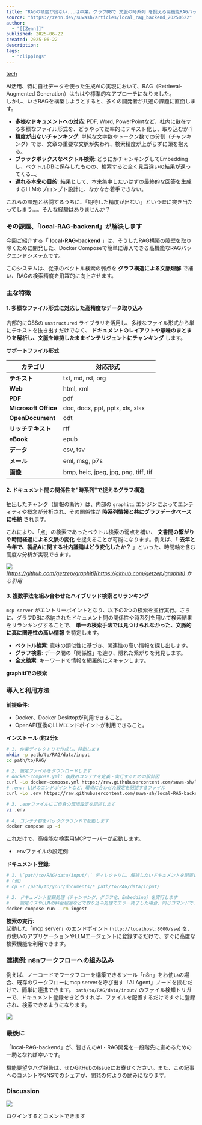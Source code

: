 ```yaml
---
title: "RAGの精度が出ない...は卒業。グラフDBで 文脈の時系列 を捉える高機能RAGバックエンド「local-RAG-backend」"
source: "https://zenn.dev/suwash/articles/local_rag_backend_20250622"
author:
  - "[[Zenn]]"
published: 2025-06-22
created: 2025-06-22
description:
tags:
  - "clippings"
---
```

[tech](https://zenn.dev/tech-or-idea)

AI活用、特に自社データを使った生成AIの実現において、RAG（Retrieval-Augmented Generation）はもはや標準的なアプローチになりました。  
しかし、いざRAGを構築しようとすると、多くの開発者が共通の課題に直面します。

- **多様なドキュメントへの対応**: PDF, Word, PowerPointなど、社内に散在する多様なファイル形式を、どうやって効率的にテキスト化し、取り込むか？
- **精度が出ないチャンキング**: 単純な文字数やトークン数での分割（チャンキング）では、文章の重要な文脈が失われ、検索精度が上がらずに頭を抱える。
- **ブラックボックスなベクトル検索**: どうにかチャンキングしてEmbeddingし、ベクトルDBに保存したものの、検索すると全く見当違いの結果が返ってくる…。
- **遅れる本来の目的**: 結果として、本来集中したいはずの最終的な回答を生成するLLMのプロンプト設計に、なかなか着手できない。

これらの課題と格闘するうちに、「期待した精度が出ない」という壁に突き当たってしまう…。そんな経験はありませんか？

### その課題、「local-RAG-backend」が解決します

今回ご紹介する「 **local-RAG-backend** 」は、そうしたRAG構築の障壁を取り除くために開発した、Docker Composeで簡単に導入できる高機能なRAGバックエンドシステムです。

このシステムは、従来のベクトル検索の弱点を **グラフ構造による文脈理解** で補い、RAGの検索精度を飛躍的に向上させます。

### 主な特徴

#### 1\. 多様なファイル形式に対応した高精度なデータ取り込み

内部的にOSSの `unstructured` ライブラリを活用し、多様なファイル形式から単にテキストを抜き出すだけでなく、 **ドキュメントのレイアウトや意味のまとまりを解析し、文脈を維持したままインテリジェントにチャンキング** します。

**サポートファイル形式**

| カテゴリ | 対応形式 |
| --- | --- |
| **テキスト** | txt, md, rst, org |
| **Web** | html, xml |
| **PDF** | pdf |
| **Microsoft Office** | doc, docx, ppt, pptx, xls, xlsx |
| **OpenDocument** | odt |
| **リッチテキスト** | rtf |
| **eBook** | epub |
| **データ** | csv, tsv |
| **メール** | eml, msg, p7s |
| **画像** | bmp, heic, jpeg, jpg, png, tiff, tif |

#### 2\. ドキュメント間の関係性を"時系列"で捉えるグラフ構造

抽出したチャンク（情報の断片）は、内部の `graphiti` エンジンによってエンティティや概念が分析され、その関係性が **時系列情報と共にグラフデータベースに格納** されます。

これにより、「点」の検索であったベクトル検索の弱点を補い、 **文書間の繋がりや時間経過による文脈の変化** を捉えることが可能になります。例えば、「 **去年と今年で、製品Aに関する社内議論はどう変化したか？** 」といった、時間軸を含む高度な分析が実現できます。

![](https://res.cloudinary.com/zenn/image/fetch/s--qpKYgfpM--/https://github.com/getzep/graphiti/raw/main/images/graphiti-graph-intro.gif)  
*[https://github.com/getzep/graphiti](https://github.com/getzep/graphiti) から引用*

#### 3\. 複数手法を組み合わせたハイブリッド検索とリランキング

`mcp server` がエントリーポイントとなり、以下の3つの検索を並行実行。さらに、グラフDBに格納されたドキュメント間の関係性や時系列を用いて検索結果をリランキングすることで、 **単一の検索手法では見つけられなかった、文脈的に真に関連性の高い情報** を特定します。

- **ベクトル検索**: 意味の類似性に基づき、関連性の高い情報を探し出します。
- **グラフ検索**: データ間の「関係性」を辿り、隠れた繋がりを発見します。
- **全文検索**: キーワードで情報を網羅的にスキャンします。

**graphitiでの検索**

### 導入と利用方法

**前提条件:**

- Docker、Docker Desktopが利用できること。
- OpenAPI互換のLLMエンドポイントが利用できること。

**インストール (約2分):**

```bash
# 1. 作業ディレクトリを作成し、移動します
mkdir -p path/to/RAG/data/input
cd path/to/RAG/

# 2. 設定ファイルをダウンロードします
# docker-compose.yml: 複数のコンテナを定義・実行するための設計図
curl -Lo docker-compose.yml https://raw.githubusercontent.com/suwa-sh/local-RAG-backend/main/docker-compose.yml
# .env: LLMのエンドポイントなど、環境に合わせた設定を記述するファイル
curl -Lo .env https://raw.githubusercontent.com/suwa-sh/local-RAG-backend/main/.env.example

# 3. .envファイルにご自身の環境設定を記述します
vi .env

# 4. コンテナ群をバックグラウンドで起動します
docker compose up -d
```

これだけで、高機能な検索用MCPサーバーが起動します。

- .envファイルの設定例:

**ドキュメント登録:**

```bash
# 1. \`path/to/RAG/data/input/\` ディレクトリに、解析したいドキュメントを配置します
# (例)
# cp -r /path/to/your/documents/* path/to/RAG/data/input/

# 2. ドキュメント登録処理（チャンキング、グラフ化、Embedding）を実行します
#    設定ミスやLLMの料金超過などで取り込み処理でエラー終了した場合、同じコマンドで、途中から再開できます。
docker compose run --rm ingest
```

**検索の実行:**  
起動した「mcp server」のエンドポイント (`http://localhost:8000/sse`) を、お使いのアプリケーションやLLMエージェントに登録するだけで、すぐに高度な検索機能を利用できます。

### 連携例: n8nワークフローへの組み込み

例えば、ノーコードでワークフローを構築できるツール「n8n」をお使いの場合、既存のワークフローにmcp serverを呼び出す「AI Agent」ノードを挟むだけで、簡単に連携できます。 `path/to/RAG/data/input/` のファイル検知トリガーで、ドキュメント登録をきどうすれば、ファイルを配置するだけですぐに登録され、検索できるようになります。

![](https://res.cloudinary.com/zenn/image/fetch/s--qmdR9yL---/c_limit%2Cf_auto%2Cfl_progressive%2Cq_auto%2Cw_1200/https://share.cleanshot.com/LjCr2KD8%2B)

### 最後に

「local-RAG-backend」が、皆さんのAI・RAG開発を一段階先に進めるための一助となれば幸いです。

機能要望やバグ報告は、ぜひGitHubのIssueにお寄せください。また、この記事へのコメントやSNSでのシェアが、開発の何よりの励みになります。

### Discussion

![](https://static.zenn.studio/images/drawing/discussion.png)

ログインするとコメントできます